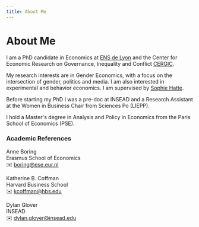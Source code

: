 ```yaml
---
title: About Me
---
```


# About Me

I am a PhD candidate in Economics at [ENS de Lyon](https://www.ens-lyon.fr/en/) and the Center for Economic Research on Governance, Inequality and Conflict [CERGIC](https://www.cergic-lyon.fr/).

My research interests are in Gender Economics, with a focus on the intersection of gender, politics and media. I am also interested in experimental and behavior economics. I am supervised by [Sophie Hatte](https://sites.google.com/site/sophiehatte/). 

Before starting my PhD I was a pre-doc at INSEAD and a Research Assistant at the Women in Business Chair from Sciences Po (LIEPP). 

I hold a Master's degree in Analysis and Policy in Economics from the Paris School of Economics (PSE).

### Academic References

Anne Boring  
Erasmus School of Economics  
✉️ [boring@ese.eur.nl](mailto:boring@ese.eur.nl)  

Katherine B. Coffman  
Harvard Business School  
✉️ [kcoffman@hbs.edu](mailto:kcoffman@hbs.edu)

Dylan Glover  
INSEAD  
✉️ [dylan.glover@insead.edu](mailto:dylan.glover@insead.edu)




